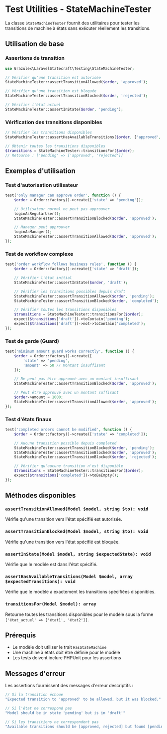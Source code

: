 # Test Utilities - StateMachineTester

La classe `StateMachineTester` fournit des utilitaires pour tester les transitions de machine à états sans exécuter réellement les transitions.

## Utilisation de base

### Assertions de transition

```php
use Grazulex\LaravelStatecraft\Testing\StateMachineTester;

// Vérifier qu'une transition est autorisée
StateMachineTester::assertTransitionAllowed($order, 'approved');

// Vérifier qu'une transition est bloquée
StateMachineTester::assertTransitionBlocked($order, 'rejected');

// Vérifier l'état actuel
StateMachineTester::assertInState($order, 'pending');
```

### Vérification des transitions disponibles

```php
// Vérifier les transitions disponibles
StateMachineTester::assertHasAvailableTransitions($order, ['approved', 'rejected']);

// Obtenir toutes les transitions disponibles
$transitions = StateMachineTester::transitionsFor($order);
// Retourne : ['pending' => ['approved', 'rejected']]
```

## Exemples d'utilisation

### Test d'autorisation utilisateur

```php
test('only manager can approve order', function () {
    $order = Order::factory()->create(['state' => 'pending']);

    // Utilisateur normal ne peut pas approuver
    loginAsRegularUser();
    StateMachineTester::assertTransitionBlocked($order, 'approved');

    // Manager peut approuver
    loginAsManager();
    StateMachineTester::assertTransitionAllowed($order, 'approved');
});
```

### Test de workflow complexe

```php
test('order workflow follows business rules', function () {
    $order = Order::factory()->create(['state' => 'draft']);

    // Vérifier l'état initial
    StateMachineTester::assertInState($order, 'draft');

    // Vérifier les transitions possibles depuis draft
    StateMachineTester::assertTransitionAllowed($order, 'pending');
    StateMachineTester::assertTransitionBlocked($order, 'completed');

    // Vérifier toutes les transitions disponibles
    $transitions = StateMachineTester::transitionsFor($order);
    expect($transitions['draft'])->toContain('pending');
    expect($transitions['draft'])->not->toContain('completed');
});
```

### Test de garde (Guard)

```php
test('minimum amount guard works correctly', function () {
    $order = Order::factory()->create([
        'state' => 'pending',
        'amount' => 50 // Montant insuffisant
    ]);

    // Ne peut pas être approuvé avec un montant insuffisant
    StateMachineTester::assertTransitionBlocked($order, 'approved');

    // Peut être approuvé avec un montant suffisant
    $order->amount = 1000;
    StateMachineTester::assertTransitionAllowed($order, 'approved');
});
```

### Test d'états finaux

```php
test('completed orders cannot be modified', function () {
    $order = Order::factory()->create(['state' => 'completed']);

    // Aucune transition possible depuis completed
    StateMachineTester::assertTransitionBlocked($order, 'pending');
    StateMachineTester::assertTransitionBlocked($order, 'approved');
    StateMachineTester::assertTransitionBlocked($order, 'rejected');

    // Vérifier qu'aucune transition n'est disponible
    $transitions = StateMachineTester::transitionsFor($order);
    expect($transitions['completed'])->toBeEmpty();
});
```

## Méthodes disponibles

### `assertTransitionAllowed(Model $model, string $to): void`
Vérifie qu'une transition vers l'état spécifié est autorisée.

### `assertTransitionBlocked(Model $model, string $to): void`
Vérifie qu'une transition vers l'état spécifié est bloquée.

### `assertInState(Model $model, string $expectedState): void`
Vérifie que le modèle est dans l'état spécifié.

### `assertHasAvailableTransitions(Model $model, array $expectedTransitions): void`
Vérifie que le modèle a exactement les transitions spécifiées disponibles.

### `transitionsFor(Model $model): array`
Retourne toutes les transitions disponibles pour le modèle sous la forme `['état_actuel' => ['état1', 'état2']]`.

## Prérequis

- Le modèle doit utiliser le trait `HasStateMachine`
- Une machine à états doit être définie pour le modèle
- Les tests doivent inclure PHPUnit pour les assertions

## Messages d'erreur

Les assertions fournissent des messages d'erreur descriptifs :

```php
// Si la transition échoue
"Expected transition to 'approved' to be allowed, but it was blocked."

// Si l'état ne correspond pas
"Model should be in state 'pending' but is in 'draft'"

// Si les transitions ne correspondent pas
"Available transitions should be [approved, rejected] but found [pending]"
```
